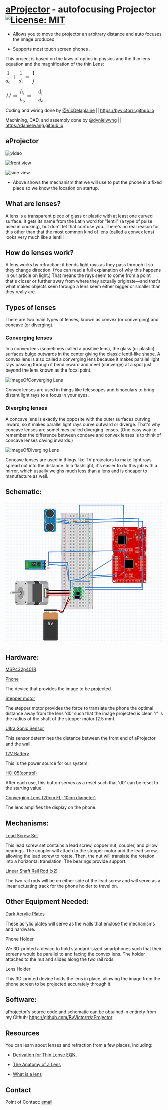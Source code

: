 # [aProjector](https://github.com/ByVictorrr/VanD/tree/master/aProjector) - autofocusing Projector [![License: MIT](https://img.shields.io/badge/License-MIT-yellow.svg)](https://github.com/ByVictorrr/aProjector/blob/master/LICENSE.md)

* Allows you to move the projector an arbitrary distance and auto focuses the image produced 

* Supports most touch screen phones ..


This project is based on the laws of optics in physics and the thin lens equation and the magnification of the thin Lens:

![Thin Lens](https://github.com/ByVictorrr/aProjector/blob/master/images/CodeCogsEqn.gif)

![Magnification single](https://github.com/ByVictorrr/aProjector/blob/master/images/MagEqn.gif)


Coding and wiring done by [@VicDelaplaine](https://twitter.com/VicDelaplaine) || https://byvictorrr.github.io

Machining, CAD, and assembly done by [@dvnielwvng](https://twitter.com/dvnielwvng?lang=en) || https://danielwang.github.io


## aProjector 

![video](https://github.com/ByVictorrr/aProjector/blob/master/images/operation.gif)

![front
view](https://github.com/ByVictorrr/aProjector/blob/master/images/front_view.jpg)

![side
view](https://github.com/ByVictorrr/aProjector/blob/master/images/side_view.jpg)



* Above shows the mechanism that we will use to put the phone in a fixed place
so we know the location on startup.


## What are lenses?

A lens is a transparent piece of glass or plastic with at least one curved surface. It gets its name from the Latin word for "lentil" (a type of pulse used in cooking), but don't let that confuse you. There's no real reason for this other than that the most common kind of lens (called a convex lens) looks very much like a lentil!

## How do lenses work?

A lens works by refraction: it bends light rays as they pass through it so they change direction. (You can read a full explanation of why this happens in our article on light.) That means the rays seem to come from a point that's closer or further away from where they actually originate—and that's what makes objects seen through a lens seem either bigger or smaller than they really are.


## Types of lenses

There are two main types of lenses, known as convex (or converging) and concave (or diverging).

### Converging lenses

In a convex lens (sometimes called a positive lens), the glass (or plastic) surfaces bulge outwards in the center giving the classic lentil-like shape. A convex lens is also called a converging lens because it makes parallel light rays passing through it bend inward and meet (converge) at a spot just beyond the lens known as the focal point.

![imageOfConverging Lens](http://www.bbc.co.uk/staticarchive/756eb0a415fa7500e0035e75af0a9428fe0ffc84.jpg)

Convex lenses are used in things like telescopes and binoculars to bring distant light rays to a focus in your eyes.

### Diverging lenses

A concave lens is exactly the opposite with the outer surfaces curving inward, so it makes parallel light rays curve outward or diverge. That's why concave lenses are sometimes called diverging lenses. (One easy way to remember the difference between concave and convex lenses is to think of concave lenses caving inwards.)

![imageOfDiverging Lens](http://www.physics.usyd.edu.au/teach_res/hsp/sp/mod31/m31_diverging_files/image127.png)

Concave lenses are used in things like TV projectors to make light rays spread out into the distance. In a flashlight, it's easier to do this job with a mirror, which usually weighs much less than a lens and is cheaper to manufacture as well.

## Schematic:
![schematic](https://github.com/ByVictorrr/aProjector/blob/master/images/schematic.png)

## Hardware:

[MSP432p401R](https://www.amazon.com/Arduino-Pro-Mini-328-16MHz/dp/B004G53J5I)


[Phone](https://www.amazon.com/BLU-Advance-Unlocked-Smartphone-Black/dp/B072N6BD9V/ref=sr_1_1?s=electronics&ie=UTF8&qid=1531204782&sr=1-1&keywords=cheap+phone)

The device that provides the image to be projected.

[Stepper motor](https://www.amazon.com/Longruner-Stepper-Uln2003-arduino-LK67/dp/B015RQ97W8/ref=sr_1_4?s=electronics&ie=UTF8&qid=1531204743&sr=1-4&keywords=stepper+motor)

The stepper motor provides the force to translate the phone the optimal distance away from the lens 'd0' such that the image projected is clear. 'r' is the radius of the shaft of the stepper motor (2.5 mm).

[Ultra Sonic Sensor](https://www.amazon.com/Ultrasonic-Distance-Measuring-Compatible-Duemilanove/dp/B00SXZWMCS/ref=sr_1_6?s=electronics&ie=UTF8&qid=1531204694&sr=1-6&keywords=ultrasonic+sensor<Paste>)

This sensor determines the distance between the front end of aProjector and the wall.

[12V Battery](https://www.amazon.com/Energizer-Alkaline-General-Purpose-Battery/dp/B00003IE4E/ref=sr_1_4?s=electronics&ie=UTF8&qid=1531616254&sr=1-4&keywords=9V+Battery+with+DC)
 
This is the power source for our system.
 
[HC-05(control)](https://www.amazon.com/)

After each use, this button serves as a reset such that 'd0' can be reset to the starting value.

[Converging Lens (20cm FL; 10cm diameter)](https://www.amazon.com/Eisco-Piece-Premium-Optical-Diameter/dp/B00BIKGMZ8/ref=sr_1_2?ie=UTF8&qid=1531337023&sr=8-2&keywords=converging+lens)

The lens amplifies the display on the phone.


## Mechanisms:

[Lead Screw Set](https://www.amazon.com/BIQU-Copper-Coupler-Bearing-Printer/dp/B01H1QGGEE/ref=sr_1_3?ie=UTF8&qid=1532975365&sr=8-3&keywords=8mm+screw+rod#feature-bullets-btf)

This lead screw set contains a lead screw, copper nut, coupler, and pillow bearings. The coupler will attach to the stepper motor and the lead screw, allowing the lead screw to rotate. Then, the nut will translate the rotation into a horizontal translation. The bearings provide support.

[Linear Shaft Rail Rod (x2)](https://www.amazon.com/dp/B07G14C2BB/ref=sr_1_12?s=industrial&ie=UTF8&qid=1532984316&sr=1-12&keywords=Linear+Shaft+Rail+Rod+Bearing+Slide+Support+300+mm)

The two rail rods will be on either side of the lead screw and will serve as a linear actuating track for the phone holder to travel on. 


## Other Equipment Needed:

[Dark Acrylic Plates](https://www.interstateplastics.com/Acrylic-Bronze-2370-Extruded-Paper-masked-transparent-11-Sheet-ACRZ0EFSH.php?sku=ACRZ0EFSH&vid=20180730225032-4p&dim2=6&dim3=15&thickness=0.236&qty=2)

These acrylic plates will serve as the walls that enclose the mechanisms and hardware.

Phone Holder

We 3D-printed a device to hold standard-sized smartphones such that their screens would be parallel to and facing the convex lens. The holder attaches to the nut and slides along the two rail rods.

Lens Holder

This 3D-printed device holds the lens in place, allowing the image from the phone screen to be projected accurately through it.

## Software:

aProjector's source code and schematic can be obtained in entirety from my Github: https://github.com/ByVictorrr/aProjector


## Resources
You can learn about lenses and refraction from a few places, including:

* [Derivation for Thin Lense EQN.](http://www.physics.louisville.edu/cldavis/phys299/notes/lo_lenses.html)

* [The Anatomy of a Lens](http://www.physicsclassroom.com/class/refrn/Lesson-5/The-Anatomy-of-a-Lens)

* [What is a lens](https://www.explainthatstuff.com/lenses.html)

## Contact
Point of Contact: [email](vdelaplainess@gmail.com)


